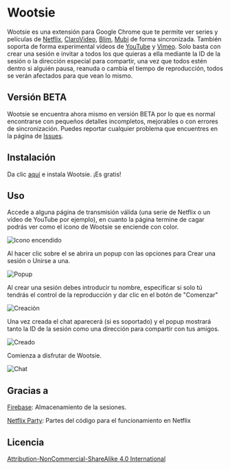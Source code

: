 # Wootsie

Wootsie es una extensión para Google Chrome que te permite ver series y películas de [Netflix](https://www.netflix.com/), [ClaroVideo](https://www.clarovideo.com), [Blim](http://www.blim.com/), [Mubi](https://mubi.com) de forma sincronizada. También soporta de forma experimental vídeos de [YouTube](https://www.youtube.com/) y [Vimeo](https://vimeo.com/). Solo basta con crear una sesión e invitar a todos los que quieras a ella mediante la ID de la sesión o la dirección especial para compartir, una vez que todos estén dentro si alguién pausa, reanuda o cambia el tiempo de reproducción, todos se verán afectados para que vean lo mismo.

## Versión BETA

Wootsie se encuentra ahora mismo en versión BETA por lo que es normal encontrarse con pequeños detalles incompletos, mejorables o con errores de sincronización. Puedes reportar cualquier problema que encuentres en la página de [Issues](https://github.com/WootsMX/Wootsie/issues).

## Instalación

Da clic [aquí](https://chrome.google.com/webstore/detail/wootsie/ipgilcojmokahfifpkcodlokhfpfafhm?authuser=1) e instala Wootsie. ¡Es gratis!

## Uso

Accede a alguna página de transmisión válida (una serie de Netflix o un vídeo de YouTube por ejemplo), en cuanto la página termine de cagar podrás ver como el icono de Wootsie se enciende con color.

![Icono encendido](http://i.imgur.com/FJeR0vi.png)

Al hacer clic sobre el se abrira un popup con las opciones para Crear una sesión o Unirse a una.

![Popup](http://i.imgur.com/gI23JT3.png)

Al crear una sesión debes introducir tu nombre, especificar si solo tú tendrás el control de la reproducción y dar clic en el botón de "Comenzar"

![Creación](http://i.imgur.com/tB6UE4u.png)

Una vez creada el chat aparecerá (si es soportado) y el popup mostrará tanto la ID de la sesión como una dirección para compartir con tus amigos.

![Creado](http://i.imgur.com/7jqPONn.png)

Comienza a disfrutar de Wootsie.

![Chat](http://i.imgur.com/xTl8fpY.jpg)

## Gracias a

[Firebase](https://www.firebase.com/): Almacenamiento de la sesiones.

[Netflix Party](https://github.com/boyers/netflixparty-chrome): Partes del código para el funcionamiento en Netflix

## Licencia

[Attribution-NonCommercial-ShareAlike 4.0 International](http://creativecommons.org/licenses/by-nc-sa/4.0/)